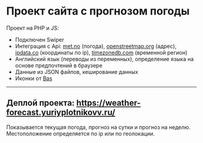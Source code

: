 Проект сайта с прогнозом погоды
==========
Проект на PHP и JS:
* Подключен Swiper
* Интеграция с Api: <a href="https://api.met.no/weatherapi/locationforecast/2.0/" target="_blank">met.no</a> (погода), <a href="https://nominatim.openstreetmap.org/" target="_blank">openstreetmap.org</a> (адрес), <a href="https://ipdata.co/" target="_blank">ipdata.co</a> (координаты по ip), <a href="https://timezonedb.com/" target="_blank">timezonedb.com</a> (временной регион)
* Английский язык (переводы из переменных), определение языка на основе предпочтений в браузере
* Данные из JSON файлов, кеширование данных
* Иконки от <a href="https://basmilius.github.io/weather-icons/" target="_blank">Bas</a>
---
Деплой проекта: https://weather-forecast.yuriyplotnikovv.ru/
---
Показывается текущая погода, прогноз на сутки и прогноз на неделю. Местоположение определяется по ip или по геолокации.
